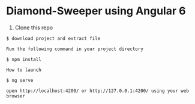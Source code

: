 # Diamond-Sweeper using Angular 6


  1. Clone this repo

    $ download project and extract file 

    Run the following command in your project directory

    $ npm install

    How to launch

    $ ng serve

    open http://localhost:4200/ or http://127.0.0.1:4200/ using your web browser

